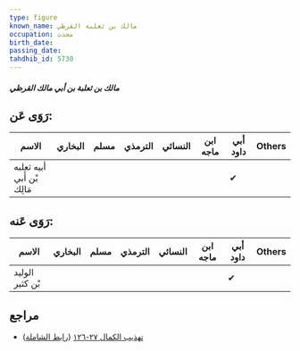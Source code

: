 ```yaml
---
type: figure
known_name: مالك بن ثعلبة القرظي
occupation: محدث
birth_date:
passing_date:
tahdhib_id: 5730
---
```

##### مالك بن ثعلبة بن أبي مالك القرظي

## رَوَى عَن:
| الاسم                      | البخاري | مسلم | الترمذي | النسائي | ابن ماجه | أبي داود | Others |
| -------------------------- | ------- | ---- | ------- | ------- | -------- | -------- | ------ |
| أبيه ثعلبه بْن أَبي مَالِك |         |      |         |         |          | ✔        |        |
## رَوَى عَنه:
| الاسم           | البخاري | مسلم | الترمذي | النسائي | ابن ماجه | أبي داود | Others |
| --------------- | ------- | ---- | ------- | ------- | -------- | -------- | ------ |
| الوليد بْن كثير |         |      |         |         |          | ✔        |        |
## مراجع
- [تهذيب الكمال ٢٧-١٢٦](obsidian://open?vault=Tahdhib-al-Kamal&file=Figures/٥٧٣٠-مالك%20بن%20ثعلبة%20بن%20أبي%20مالك%20القرظي) ([رابط الشاملة](https://shamela.ws/book/3722/14515))